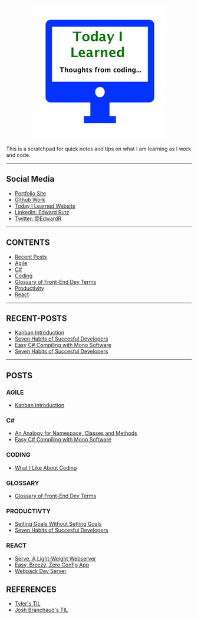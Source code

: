
<p align="center">
  <img src="images/TIL.png">
</p>

<p>This is a scratchpad for quick notes and tips on what I am learning as I work and code.</p>


-------------------------------------------------

## Social Media

- [Portfolio Site](https://edwardrutz.github.io)
- [Github Work](https://github.com/EdwardRutz)
- [Today I Learned Website](https://edwardrutz.github.io/TIL/)
- [LinkedIn: Edward Rutz](https://www.linkedin.com/in/edwardrutz/)
- [Twitter: @EdwardR](https://twitter.com/edwardr)


-------------------------------------------------

## CONTENTS
- [Recent Posts](#recent-posts)
- [Agile](#agile)
- [C#](#c)
- [Coding](#coding)
- [Glossary of Front-End Dev Terms](#glossary)
- [Productivity](#productivity)
- [React](#react)


-------------------------------------------------

## RECENT-POSTS

- [Kanban Introduction](kanban/kanban-intro.md)
- [Seven Habits of Succesful Developers](productivity/seven-habits-developers.md)
- [Easy C# Compiling with Mono Software](c-sharp/mono.md)
- [Seven Habits of Succesful Developers](productivity/seven-habits-developers.md)


-------------------------------------------------

## POSTS

### AGILE
- [Kanban Introduction](kanban/kanban-intro.md)


### C#

- [An Analogy for Namespace, Classes and Methods](c-sharp/namespace.md)
- [Easy C# Compiling with Mono Software](c-sharp/mono.md)



### CODING

- [What I Like About Coding](Coding/What-I-Like-About-Coding.md)



### GLOSSARY

- [Glossary of Front-End Dev Terms](glossary/glossary-front-end.md)


### PRODUCTIVTY
- [Setting Goals Without Setting Goals](productivity/no-goals.md)
- [Seven Habits of Succesful Developers](productivity/seven-habits-developers.md)


### REACT

- [Serve, A Light-Weight Webserver](react/serve.md)
- [Easy, Breezy, Zero Config App](react/Easy-Breezy-Zero-Config-React-App.md)
- [Webpack Dev Server](react/Webpack-Dev-Server.md) 








## REFERENCES

- [Tyler's TIL](https://github.com/tylerb33/TIL)
- [Josh Branchaud's TIL](https://github.com/jbranchaud/til)






